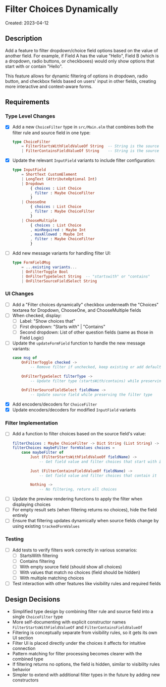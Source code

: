 # Filter Choices Dynamically

Created: 2023-04-12

## Description

Add a feature to filter dropdown/choice field options based on the value of another field. For example, if Field A has the value "Hello", Field B (which is a dropdown, radio buttons, or checkboxes) would only show options that start with or contain "Hello".

This feature allows for dynamic filtering of options in dropdown, radio button, and checkbox fields based on users' input in other fields, creating more interactive and context-aware forms.

## Requirements

### Type Level Changes

- [x] Add a new `ChoiceFilter` type in `src/Main.elm` that combines both the filter rule and source field in one type:
  ```elm
  type ChoiceFilter
      = FilterStartsWithFieldValueOf String  -- String is the source field name
      | FilterContainsFieldValueOf String    -- String is the source field name
  ```

- [x] Update the relevant `InputField` variants to include filter configuration:
  ```elm
  type InputField
      = ShortText CustomElement
      | LongText (AttributeOptional Int)
      | Dropdown 
          { choices : List Choice
          , filter : Maybe ChoiceFilter
          }
      | ChooseOne 
          { choices : List Choice
          , filter : Maybe ChoiceFilter
          }
      | ChooseMultiple
          { choices : List Choice
          , minRequired : Maybe Int
          , maxAllowed : Maybe Int
          , filter : Maybe ChoiceFilter
          }
  ```

- [ ] Add new message variants for handling filter UI:
  ```elm
  type FormFieldMsg
      = ...existing variants...
      | OnFilterToggle Bool
      | OnFilterTypeSelect String  -- "startswith" or "contains"
      | OnFilterSourceFieldSelect String
  ```

### UI Changes

- [ ] Add a "Filter choices dynamically" checkbox underneath the "Choices" textarea for Dropdown, ChooseOne, and ChooseMultiple fields
- [ ] When checked, display:
  - [ ] Label: "Show choices that"
  - [ ] First dropdown: "Starts with" | "Contains"
  - [ ] Second dropdown: List of other question fields (same as those in Field Logic)
- [ ] Update the `updateFormField` function to handle the new message variants:
  ```elm
  case msg of
      OnFilterToggle checked ->
          -- Remove filter if unchecked, keep existing or add default if checked
      
      OnFilterTypeSelect filterType ->
          -- Update filter type (startsWith/contains) while preserving the source field
      
      OnFilterSourceFieldSelect fieldName ->
          -- Update source field while preserving the filter type
  ```
- [x] Add encoders/decoders for `ChoiceFilter`
- [x] Update encoders/decoders for modified `InputField` variants

### Filter Implementation

- [ ] Add a function to filter choices based on the source field's value:
  ```elm
  filterChoices : Maybe ChoiceFilter -> Dict String (List String) -> List Choice -> List Choice
  filterChoices maybeFilter formValues choices =
      case maybeFilter of
          Just (FilterStartsWithFieldValueOf fieldName) ->
              -- Get field value and filter choices that start with it
              
          Just (FilterContainsFieldValueOf fieldName) ->
              -- Get field value and filter choices that contain it
              
          Nothing ->
              -- No filtering, return all choices
  ```
- [ ] Update the preview rendering functions to apply the filter when displaying choices
- [ ] For empty result sets (when filtering returns no choices), hide the field entirely 
- [ ] Ensure that filtering updates dynamically when source fields change by using existing `trackedFormValues`

### Testing

- [ ] Add tests to verify filters work correctly in various scenarios:
  - [ ] StartsWith filtering
  - [ ] Contains filtering
  - [ ] With empty source field (should show all choices)
  - [ ] With values that match no choices (field should be hidden)
  - [ ] With multiple matching choices
- [ ] Test interaction with other features like visibility rules and required fields

## Design Decisions

- Simplified type design by combining filter rule and source field into a single `ChoiceFilter` type
- More self-documenting with explicit constructor names `FilterStartsWithFieldValueOf` and `FilterContainsFieldValueOf`
- Filtering is conceptually separate from visibility rules, so it gets its own UI section
- Filter UI is placed directly under the choices it affects for intuitive connection
- Pattern matching for filter processing becomes clearer with the combined type
- If filtering returns no options, the field is hidden, similar to visibility rules behavior
- Simpler to extend with additional filter types in the future by adding new constructors